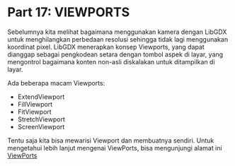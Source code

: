 # Part 17: VIEWPORTS

Sebelumnya kita melihat bagaimana menggunakan kamera dengan LibGDX untuk menghilangkan perbedaan resolusi sehingga tidak lagi menggunakan koordinat pixel. LibGDX menerapkan konsep Viewports, yang dapat dianggap sebagai pengkodean setara dengan tombol aspek di layar, yang mengontrol bagaimana konten non-asli diskalakan untuk ditampilkan di layar.

Ada beberapa macam Viewports:

* ExtendViewport
* FillViewport
* FitViewport
* StretchViewport
* ScreenViewport

Tentu saja kita bisa mewarisi Viewport dan membuatnya sendiri. Untuk mengetahui lebih lanjut mengenai ViewPorts, bisa mengunjungi alamat ini [ViewPorts](http://www.gamefromscratch.com/post/2014/12/09/LibGDX-Tutorial-Part-17-Viewports.aspx)

